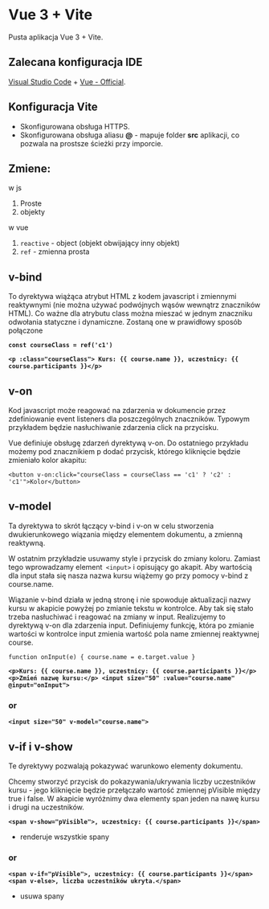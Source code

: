 # Vue 3 + Vite

Pusta aplikacja Vue 3 + Vite.

## Zalecana konfiguracja IDE

[Visual Studio Code](https://code.visualstudio.com/) + [Vue - Official](https://marketplace.visualstudio.com/items?itemName=Vue.volar).

## Konfiguracja Vite

- Skonfigurowana obsługa HTTPS.
- Skonfigurowana obsługa aliasu **@** - mapuje folder **src** aplikacji, co pozwala na prostsze ścieżki przy imporcie.

## Zmiene:
w js
1. Proste
2. objekty

w vue
1. `reactive` - object (objekt obwijający inny objekt)
2. `ref` - zmienna prosta

## v-bind
To dyrektywa wiążąca atrybut HTML z kodem javascript i zmiennymi reaktywnymi (nie można używać podwójnych wąsów wewnątrz znaczników HTML). Co ważne dla atrybutu class można mieszać w jednym znaczniku odwołania statyczne i dynamiczne. Zostaną one w prawidłowy sposób połączone

**`const courseClass = ref('c1')`**

**`<p :class="courseClass"> Kurs: {{ course.name }}, uczestnicy: {{ course.participants }}</p>`**

## v-on

Kod javascript może reagować na zdarzenia w dokumencie przez zdefiniowanie event listeners dla poszczególnych znaczników. Typowym przykładem będzie nasłuchiwanie zdarzenia click na przycisku.

Vue definiuje obsługę zdarzeń dyrektywą v-on. Do ostatniego przykładu możemy pod znacznikiem p dodać przycisk, którego kliknięcie będzie zmieniało kolor akapitu:

`<button v-on:click="courseClass = courseClass == 'c1' ? 'c2' : 'c1'">Kolor</button>`

## v-model
Ta dyrektywa to skrót łączący v-bind i v-on w celu stworzenia dwukierunkowego wiązania między elementem dokumentu, a zmienną reaktywną.

W ostatnim przykładzie usuwamy style i przycisk do zmiany koloru. Zamiast tego wprowadzamy element` <input>` i opisujący go akapit. Aby wartością dla input stała się nasza nazwa kursu wiążemy go przy pomocy v-bind z course.name.

Wiązanie v-bind działa w jedną stronę i nie spowoduje aktualizacji nazwy kursu w akapicie powyżej po zmianie tekstu w kontrolce. Aby tak się stało trzeba nasłuchiwać i reagować na zmiany w input. Realizujemy to dyrektywą v-on dla zdarzenia input. Definiujemy funkcję, która po zmianie wartości w kontrolce input zmienia wartość pola name zmiennej reaktywnej course.

`function onInput(e) {
    course.name = e.target.value
}`

**`<p>Kurs: {{ course.name }}, uczestnicy: {{ course.participants }}</p>
    <p>Zmień nazwę kursu:</p>
    <input size="50" :value="course.name" @input="onInput">`**

### or
**`<input size="50" v-model="course.name">`**

## v-if i v-show
Te dyrektywy pozwalają pokazywać warunkowo elementy dokumentu.

Chcemy stworzyć przycisk do pokazywania/ukrywania liczby uczestników kursu - jego kliknięcie będzie przełączało wartość zmiennej pVisible między true i false. W akapicie wyróżnimy dwa elementy span jeden na nawę kursu i drugi na uczestników. 

**`<span v-show="pVisible">, uczestnicy: {{ course.participants }}</span>`**
- renderuje wszystkie spany

### or

**`<span v-if="pVisible">, uczestnicy: {{ course.participants }}</span>
    <span v-else>, liczba uczestników ukryta.</span>`**

- usuwa spany